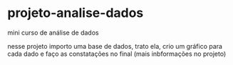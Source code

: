 # projeto-analise-dados
mini curso de análise de dados 

nesse projeto importo uma base de dados, trato ela, crio um gráfico para cada dado e faço as constatações no final 
(mais inbformações no projeto)
